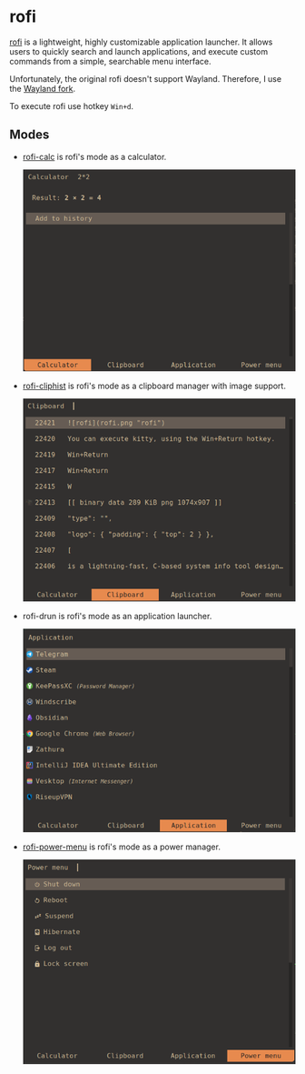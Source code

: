 # rofi

[rofi](https://github.com/davatorium/rofi/) is a lightweight, highly customizable
application launcher. It allows users to quickly search and launch applications,
and execute custom commands from a simple, searchable menu interface.

Unfortunately, the original rofi doesn't support Wayland. Therefore, I use the
[Wayland fork](https://github.com/lbonn/rofi/).

To execute rofi use hotkey `Win+d`.

## Modes

- [rofi-calc](https://github.com/svenstaro/rofi-calc) is rofi's mode as a
  calculator.

  ![rofi-calc](rofi-calc.png "rofi-calc")

- [rofi-cliphist](https://github.com/sentriz/cliphist/) is rofi's mode as a
  clipboard manager with image support.

  ![rofi-cliphist](rofi-cliphist.png "rofi-cliphist")

- rofi-drun is rofi's mode as an application launcher.

  ![rofi-drun](rofi-drun.png "rofi-drun")

- [rofi-power-menu](https://github.com/jluttine/rofi-power-menu/) is rofi's mode
  as a power manager.

  ![rofi-power-menu](rofi-power-menu.png "rofi-power-menu")
